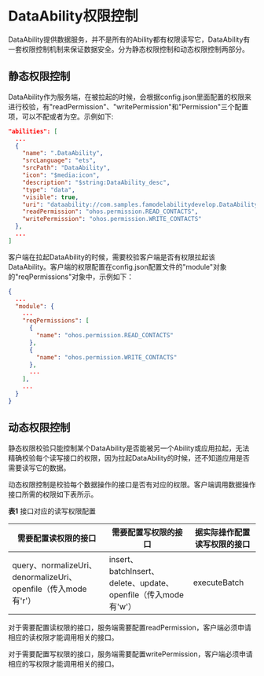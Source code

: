 # DataAbility权限控制


DataAbility提供数据服务，并不是所有的Ability都有权限读写它，DataAbility有一套权限控制机制来保证数据安全。分为静态权限控制和动态权限控制两部分。


## 静态权限控制

DataAbility作为服务端，在被拉起的时候，会根据config.json里面配置的权限来进行校验，有"readPermission"、"writePermission"和"Permission"三个配置项，可以不配或者为空。示例如下:


```json
"abilities": [
  ...
  {
    "name": ".DataAbility",
    "srcLanguage": "ets",
    "srcPath": "DataAbility",
    "icon": "$media:icon",
    "description": "$string:DataAbility_desc",
    "type": "data",
    "visible": true,
    "uri": "dataability://com.samples.famodelabilitydevelop.DataAbility",
    "readPermission": "ohos.permission.READ_CONTACTS",
    "writePermission": "ohos.permission.WRITE_CONTACTS"
  },
  ...
]
```

客户端在拉起DataAbility的时候，需要校验客户端是否有权限拉起该DataAbility。客户端的权限配置在config.json配置文件的"module"对象的"reqPermissions"对象中，示例如下：


```json
{
  ...
  "module": {
    ...
    "reqPermissions": [
      {
        "name": "ohos.permission.READ_CONTACTS"
      },
      {
        "name": "ohos.permission.WRITE_CONTACTS"
      },
      ...
    ],
    ...
  }
}
```


## 动态权限控制

静态权限校验只能控制某个DataAbility是否能被另一个Ability或应用拉起，无法精确校验每个读写接口的权限，因为拉起DataAbility的时候，还不知道应用是否需要读写它的数据。

动态权限控制是校验每个数据操作的接口是否有对应的权限。客户端调用数据操作接口所需的权限如下表所示。

  **表1** 接口对应的读写权限配置

| 需要配置读权限的接口 | 需要配置写权限的接口 | 据实际操作配置读写权限的接口 |
| -------- | -------- | -------- |
| query、normalizeUri、denormalizeUri、openfile（传入mode有'r'） | insert、batchInsert、delete、update、openfile（传入mode有'w'） | executeBatch |

对于需要配置读权限的接口，服务端需要配置readPermission，客户端必须申请相应的读权限才能调用相关的接口。

对于需要配置写权限的接口，服务端需要配置writePermission，客户端必须申请相应的写权限才能调用相关的接口。
